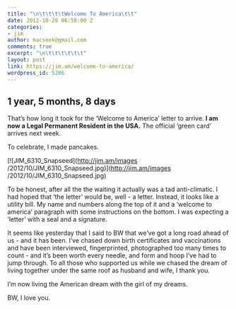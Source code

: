 ```yaml
---
title: "\n\t\t\t\tWelcome To America\t\t"
date: 2012-10-28 06:58:00 Z
categories:
- jim
author: macseek@gmail.com
comments: true
excerpt: "\n\t\t\t\t\t\t"
layout: post
link: https://jim.am/welcome-to-america/
wordpress_id: 5206
---
```


## 1 year, 5 months, 8 days




That’s how long it took for the ‘Welcome to America’ letter to arrive. **I am now a Legal Permanent Resident in the USA.** The official ‘green card’ arrives next week.




To celebrate, I made pancakes.




[![JIM_6310_Snapseed](http://jim.am/images /2012/10/JIM_6310_Snapseed.jpg)](http://jim.am/images /2012/10/JIM_6310_Snapseed.jpg)




To be honest, after all the the waiting it actually was a tad anti-climatic. I had hoped that ‘the letter’ would be, well - a letter. Instead, it looks like a utility bill. My name and numbers along the top of it and a ‘welcome to america’ paragraph with some instructions on the bottom. I was expecting a ‘letter’ with a seal and a signature.




It seems like yesterday that I said to BW that we’ve got a long road ahead of us - and it has been. I’ve chased down birth certificates and vaccinations and have been interviewed, fingerprinted, photographed too many times to count - and it’s been worth every needle, and form and hoop I’ve had to jump through. To all those who supported us while we chased the dream of living together under the same roof as husband and wife, I thank you.




I’m now living the American dream with the girl of my dreams.




BW, I love you.


		
